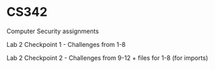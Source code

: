 # CS342
Computer Security assignments

Lab 2 Checkpoint 1 - Challenges from 1-8 

Lab 2 Checkpoint 2 - Challenges from 9-12 + files for 1-8 (for imports)
